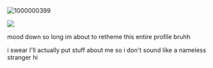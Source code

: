 ![1000000399](https://github.com/user-attachments/assets/a692c1a5-9e5b-4570-a1a2-f3552ca24f8f)

![](https://komarev.com/ghpvc/?username=pixelbrickz&color=77c5eb&label=ALLIES!)

mood down so long im about to retheme this entire profile bruhh

i swear I'll actually put stuff about me so i don't sound like a nameless stranger hi
